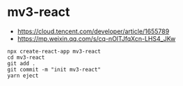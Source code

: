 # mv3-react

- https://cloud.tencent.com/developer/article/1655789
- https://mp.weixin.qq.com/s/cq-nOlTJfqXcn-LHS4_JKw

```shell
npx create-react-app mv3-react
cd mv3-react
git add .
git commit -m "init mv3-react"
yarn eject
```
